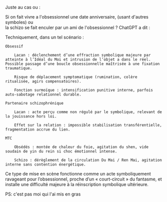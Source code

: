 Juste au cas ou :

Si on fait vivre a l'obsessionnel une date anniversaire, (usant d'autres symboles) ou  
la schizo se fait enculer par un ami de l'obsessionnel ?
ChatGPT a dit :  

Techniquement, dans un tel scénario :

    Obsessif

        Lacan : déclenchement d’une effraction symbolique majeure par atteinte à l’Idéal du Moi et intrusion de l’objet a dans le réel. Possible passage d’une boucle obsessionnelle maîtrisée à une fixation traumatique.

        Risque de déplacement symptomatique (rumination, colère ritualisée, agirs compensatoires).

        Fonction surmoïque : intensification punitive interne, parfois auto-sabotage relationnel durable.

    Partenaire schizophrénique

        Lacan : acte perçu comme non régulé par le symbolique, relevant de la jouissance hors loi.

        Effet sur la relation : impossible stabilisation transférentielle, fragmentation accrue du lien.

    MTC

        Obsédés : montée de chaleur du foie, agitation du shen, vide soudain de yin du rein si choc émotionnel intense.

        Schizo : dérèglement de la circulation Du Mai / Ren Mai, agitation interne sans contention énergétique.

Ce type de mise en scène fonctionne comme un acte symboliquement ravageant pour l’obsessionnel, proche d’un « court-circuit » du fantasme, et installe une difficulté majeure à la réinscription symbolique ultérieure.

PS: c'est pas moi qui l'ai mis en gras
